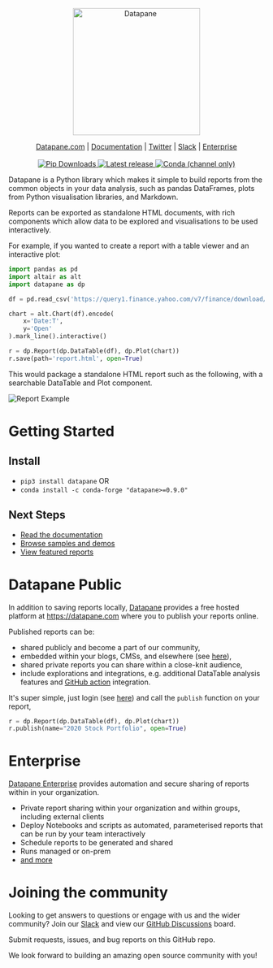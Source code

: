 <p align="center">
  <a href="https://datapane.com">
    <img src="https://datapane.com/static/datapane-logo-dark.png" width="250px" alt="Datapane" />
  </a>
</p>
<p align="center">
    <a href="https://datapane.com">Datapane.com</a> |
    <a href="https://docs.datapane.com">Documentation</a> |
    <a href="https://twitter.com/datapaneapp">Twitter</a> |
    <a href="https://communityinviter.com/apps/datapane-public/datapane-community">Slack</a> |
    <a href="https://datapane.com/enterprise">Enterprise</a>
    <br /><br />
    <a href="https://pypi.org/project/datapane/">
        <img src="https://img.shields.io/pypi/dm/datapane?label=pip%20downloads" alt="Pip Downloads" />
    </a>
    <a href="https://pypi.org/project/datapane/">
        <img src="https://img.shields.io/pypi/v/datapane?color=blue" alt="Latest release" />
    </a>
    <a href="https://anaconda.org/conda-forge/datapane">
        <img alt="Conda (channel only)" src="https://img.shields.io/conda/vn/conda-forge/datapane">
    </a>
</p>

Datapane is a Python library which makes it simple to build reports from the common objects in your data analysis, such as pandas DataFrames, plots from Python visualisation libraries, and Markdown.

Reports can be exported as standalone HTML documents, with rich components which allow data to be explored and visualisations to be used interactively.

For example, if you wanted to create a report with a table viewer and an interactive plot:

```python
import pandas as pd
import altair as alt
import datapane as dp

df = pd.read_csv('https://query1.finance.yahoo.com/v7/finance/download/GOOG?period2=1585222905&interval=1mo&events=history')

chart = alt.Chart(df).encode(
    x='Date:T',
    y='Open'
).mark_line().interactive()

r = dp.Report(dp.DataTable(df), dp.Plot(chart))
r.save(path='report.html', open=True)
```

This would package a standalone HTML report such as the following, with a searchable DataTable and Plot component.

![Report Example](https://i.imgur.com/RGp7RzM.png)

# Getting Started

## Install

- `pip3 install datapane` OR
- `conda install -c conda-forge "datapane>=0.9.0"`

## Next Steps

- [Read the documentation](https://docs.datapane.com)
- [Browse samples and demos](https://github.com/datapane/datapane-demos/)
- [View featured reports](https://datapane.com/explore/?tab=featured)

# Datapane Public

In addition to saving reports locally, [Datapane](datapane.com) provides a free hosted platform at https://datapane.com where you to publish your reports online.

Published reports can be:

- shared publicly and become a part of our community,
- embedded within your blogs, CMSs, and elsewhere (see [here](https://docs.datapane.com/reports/embedding-reports-in-social-platforms)),
- shared private reports you can share within a close-knit audience,
- include explorations and integrations, e.g. additional DataTable analysis features and [GitHub action](https://github.com/datapane/build-action) integration.

It's super simple, just login (see [here](https://docs.datapane.com/tut-getting-started#authentication)) and call the `publish` function on your report,

```python
r = dp.Report(dp.DataTable(df), dp.Plot(chart))
r.publish(name="2020 Stock Portfolio", open=True)
```

# Enterprise

[Datapane Enterprise](https://datapane.com/enterprise/) provides automation and secure sharing of reports within in your organization.

- Private report sharing within your organization and within groups, including external clients
- Deploy Notebooks and scripts as automated, parameterised reports that can be run by your team interactively
- Schedule reports to be generated and shared
- Runs managed or on-prem
- [and more](<(https://datapane.com/enterprise/)>)

# Joining the community

Looking to get answers to questions or engage with us and the wider community? Join our [Slack](https://communityinviter.com/apps/datapane-public/datapane-community) and view our [GitHub Discussions](https://github.com/datapane/datapane/discussions) board.

Submit requests, issues, and bug reports on this GitHub repo.

We look forward to building an amazing open source community with you!
